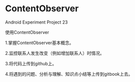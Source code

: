 # ContentObserver
Android Experiment Project 23

使用ContentObserver

1.掌握ContentObserver基本概念。

2.监控联系人发生改变（例如增加联系人）时情况。

3.将代码上传到github上。

4.将遇到的问题、分析与理解、知识点小结等上传到gitbook上去。
